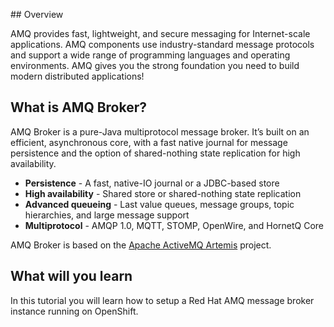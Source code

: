 ## Overview

AMQ provides fast, lightweight, and secure messaging for Internet-scale applications. AMQ components use industry-standard message protocols and support a wide range of programming languages and operating environments. AMQ gives you the strong foundation you need to build modern distributed applications!

## What is AMQ Broker?

AMQ Broker is a pure-Java multiprotocol message broker. It’s built on an efficient, asynchronous core, with a fast native journal for message persistence and the option of shared-nothing state replication for high availability.

* **Persistence** - A fast, native-IO journal or a JDBC-based store
* **High availability** - Shared store or shared-nothing state replication
* **Advanced queueing** - Last value queues, message groups, topic hierarchies, and large message support
* **Multiprotocol** - AMQP 1.0, MQTT, STOMP, OpenWire, and HornetQ Core

AMQ Broker is based on the [Apache ActiveMQ Artemis](https://activemq.apache.org/artemis/) project.

## What will you learn

In this tutorial you will learn how to setup a Red Hat AMQ message broker instance running on OpenShift.
